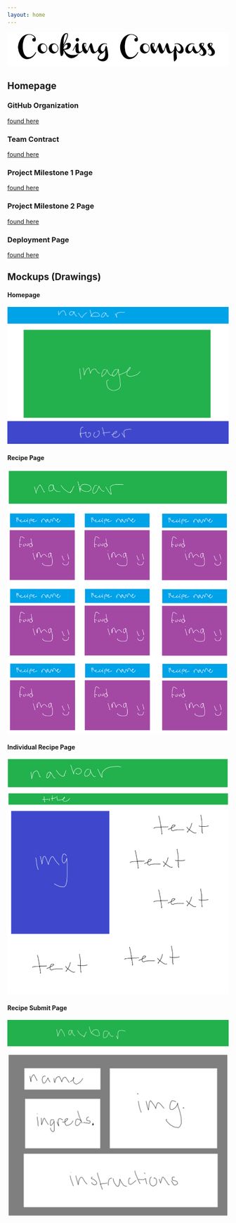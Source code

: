 ```yaml
---
layout: home
---
```


<img src="images/logo.png">

## Homepage

### GitHub Organization

[found here](https://github.com/Cooking-Compass)

### Team Contract
[found here](https://docs.google.com/document/d/1vPueASUJx5Af_aTIyjsdGVoajnHm5Qxhm5PrnRTxdoA/edit?usp=sharing)

### Project Milestone 1 Page
[found here](https://github.com/orgs/Cooking-Compass/projects/1)

### Project Milestone 2 Page
[found here](https://github.com/orgs/Cooking-Compass/projects/2)

### Deployment Page
[found here](https://cooking-compass-khaki.vercel.app/)

## Mockups (Drawings)
#### Homepage 
<img src="images/homepage.png">

#### Recipe Page
<img src="images/recipe-page.png">

#### Individual Recipe Page
<img src="images/recipe.png">

#### Recipe Submit Page
<img src="images/submit.png">
